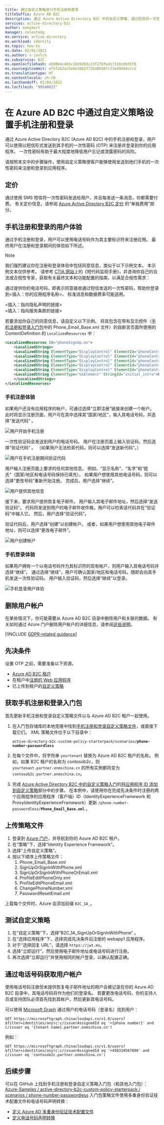 ```yaml
---
title: 通过自定义策略进行手机注册和登录
titleSuffix: Azure AD B2C
description: 通过 Azure Active Directory B2C 中的自定义策略，通过短信将一次性密码 (OTP) 发送到应用程序用户的手机。
services: active-directory-b2c
author: msmimart
manager: celestedg
ms.service: active-directory
ms.workload: identity
ms.topic: how-to
ms.date: 02/01/2021
ms.author: v-junlch
ms.subservice: B2C
ms.openlocfilehash: eb08b4c465c1bb9203c23f276fe417318c0935f8
ms.sourcegitcommit: ef5fa52ac5e0e3881f72bd8b56fc73e49444ccc2
ms.translationtype: HT
ms.contentlocale: zh-CN
ms.lasthandoff: 02/04/2021
ms.locfileid: "99540622"
---
```

# <a name="set-up-phone-sign-up-and-sign-in-with-custom-policies-in-azure-ad-b2c"></a>在 Azure AD B2C 中通过自定义策略设置手机注册和登录

通过 Azure Active Directory B2C (Azure AD B2C) 中的手机注册和登录，用户可以使用以短信形式发送到其手机的一次性密码 (OTP) 来注册并登录到你的应用程序。 一次性密码有助于最大程度地降低用户忘记或泄露密码的风险。

请按照本文中的步骤操作，使用自定义策略使客户能够使用发送到他们手机的一次性密码来注册和登录到应用程序。

## <a name="pricing"></a>定价

通过使用 SMS 短信将一次性密码发送给用户，并且每发送一条消息，你都需要付费。 有关定价信息，请参阅 [Azure Active Directory B2C 定价](https://www.azure.cn/pricing/details/active-directory-b2c/) 的“单独费用”部分。

## <a name="user-experience-for-phone-sign-up-and-sign-in"></a>手机注册和登录的用户体验

通过手机注册和登录，用户可以使用电话号码作为其主要标识符来注册应用。 最终用户在注册和登录期间的体验如下所述。

> [!NOTE]
> 我们强烈建议你在注册和登录体验中包括同意信息，类似于以下示例文本。 本示例文本仅供参考。 请参考 [ CTIA 网站](https://www.ctia.org/programs)上的《短代码监视手册》，并咨询你自己的合法或合规性专家，获取有关最终文本和功能配置的指南，以满足合规性需求：
>
> 通过提供你的电话号码，即表示同意接收通过短信发送的一次性密码，帮助你登录到&lt;插入：你的应用程序名称&gt;*。* 标准消息和数据费率可能适用。
>
> &lt;插入：指向隐私声明的链接&gt;<br/>&lt;插入：指向服务条款的链接&gt;

若要添加你自己的同意信息，请自定义以下示例。 将其包含在带有显示控件（[手机注册和登录入门包][starter-pack-phone]中的 Phone_Email_Base.xml 文件）的自断言页面所使用的 ContentDefinition 的 `LocalizedResources` 中：

```xml
<LocalizedResources Id="phoneSignUp.en">        
    <LocalizedStrings>
    <LocalizedString ElementType="DisplayControl" ElementId="phoneControl" StringId="disclaimer_msg_intro">By providing your phone number, you consent to receiving a one-time passcode sent by text message to help you sign into {insert your application name}. Standard message and data rates may apply.</LocalizedString>          
    <LocalizedString ElementType="DisplayControl" ElementId="phoneControl" StringId="disclaimer_link_1_text">Privacy Statement</LocalizedString>                
    <LocalizedString ElementType="DisplayControl" ElementId="phoneControl" StringId="disclaimer_link_1_url">{insert your privacy statement URL}</LocalizedString>          
    <LocalizedString ElementType="DisplayControl" ElementId="phoneControl" StringId="disclaimer_link_2_text">Terms and Conditions</LocalizedString>             
    <LocalizedString ElementType="DisplayControl" ElementId="phoneControl" StringId="disclaimer_link_2_url">{insert your terms and conditions URL}</LocalizedString>          
    <LocalizedString ElementType="UxElement" StringId="initial_intro">Please verify your country code and phone number</LocalizedString>        
    </LocalizedStrings>      
</LocalizedResources>
   ```

### <a name="phone-sign-up-experience"></a>手机注册体验

如果用户还没有应用程序的帐户，可通过选择“立即注册”链接来创建一个帐户。 此时将显示注册页面，用户可在其中选择其“国家/地区”，输入其电话号码，并选择“发送代码” 。

![用户开始手机注册](./media/phone-authentication/phone-signup-start.png)

一次性验证码会发送到用户的电话号码。 用户在注册页面上输入验证码，然后选择“验证代码” 。 （如果用户无法检索代码，则可以选择“发送新代码”。）

![用户在手机注册期间验证代码](./media/phone-authentication/phone-signup-verify-code.png)

用户输入注册页面上要求的任何其他信息。 例如，“显示名称”、“名字”和“姓氏”（国家/地区和电话号码保持已填充）。 如果用户想使用其他电话号码，则可以选择“更改号码”重新开始注册。 完成后，用户选择“继续”。

![用户提供其他信息](./media/phone-authentication/phone-signup-additional-info.png)

接下来，要求用户提供恢复电子邮件。 用户输入其电子邮件地址，然后选择“发送验证码”。 代码将发送到用户的电子邮件收件箱，用户可以检索该代码并在“验证码”中输入它。 然后，用户选择“验证代码”。 

验证代码后，用户选择“创建”以创建帐户。 或者，如果用户想使用其他电子邮件地址，则可以选择“更改电子邮件”。

![用户创建帐户](./media/phone-authentication/email-verification.png)

### <a name="phone-sign-in-experience"></a>手机登录体验

如果用户拥有一个以电话号码作为其标识符的现有帐户，则用户输入其电话号码并选择“继续”。 通过选择“继续”，用户可确认国家/地区和电话号码，随即会向其手机发送一次性验证码。 用户输入验证码，然后选择“继续”以登录。

![手机登录用户体验](./media/phone-authentication/phone-signin-screens.png)

## <a name="deleting-a-user-account"></a>删除用户帐户

在某些情况下，你可能需要从 Azure AD B2C 目录中删除用户和关联的数据。 有关如何通过 Azure 门户删除用户帐户的详细信息，请参阅[这些说明](https://docs.microsoft.com/microsoft-365/compliance/gdpr-dsr-azure#step-5-delete)。 

[!INCLUDE [GDPR-related guidance](../../includes/gdpr-dsr-and-stp-note.md)]



## <a name="prerequisites"></a>先决条件

设置 OTP 之前，需要准备以下资源。

* [Azure AD B2C 租户](tutorial-create-tenant.md)
* 在租户中[注册的 Web 应用程序](tutorial-register-applications.md)
* 已上传到租户的[自定义策略](custom-policy-get-started.md)

## <a name="get-the-phone-sign-up--sign-in-starter-pack"></a>获取手机注册和登录入门包

首先更新手机注册和登录自定义策略文件以与 Azure AD B2C 租户一起使用。

1. 在入门包存储库的本地克隆中找到[手机注册和登录自定义策略文件][starter-pack-phone]，或直接下载它们。 XML 策略文件位于以下目录中：

    `active-directory-b2c-custom-policy-starterpack/scenarios/`**`phone-number-passwordless`**

1. 在每个文件中，将字符串 `yourtenant` 替换为 Azure AD B2C 租户的名称。 例如，如果 B2C 租户的名称为 contosob2c，则 `yourtenant.partner.onmschina.cn` 的所有实例都将变为 `contosob2c.partner.onmschina.cn`。

1. 完成 [Azure Active Directory B2C 中的自定义策略入门](custom-policy-get-started.md)的[将应用程序 ID 添加到自定义策略](custom-policy-get-started.md#add-application-ids-to-the-custom-policy)部分中的步骤。 在本例中，请使用你在完成先决条件时注册的两个应用程序的应用程序（客户端）ID（IdentityExperienceFramework 和 ProxyIdentityExperienceFramework）更新 `/phone-number-passwordless/`**`Phone_Email_Base.xml`**  。

## <a name="upload-the-policy-files"></a>上传策略文件

1. 登录到 [Azure 门户](https://portal.azure.cn)，并导航到你的 Azure AD B2C 租户。
1. 在“策略”下，选择“Identity Experience Framework”。 
1. 选择“上传自定义策略”。
1. 按以下顺序上传策略文件：
    1. Phone_Email_Base.xml
    1. SignUpOrSignInWithPhone.xml
    1. SignUpOrSignInWithPhoneOrEmail.xml
    1. ProfileEditPhoneOnly.xml
    1. ProfileEditPhoneEmail.xml
    1. ChangePhoneNumber.xml
    1. PasswordResetEmail.xml

上载每个文件时，Azure 会添加前缀 `B2C_1A_`。

## <a name="test-the-custom-policy"></a>测试自定义策略

1. 在“自定义策略”下，选择“B2C_1A_SignUpOrSignInWithPhone” 。
1. 在“选择应用程序”下，选择完成先决条件后注册的 webapp1 应用程序。
1. 对于“选择回复 URL”，请选择 `https://jwt.ms`。
1. 选择“立即运行”，然后使用电子邮件地址或电话号码进行注册。
1. 再次选择“立即运行”并使用相同的帐户登录，以确认配置正确。

## <a name="get-user-account-by-phone-number"></a>通过电话号码获取用户帐户

使用电话号码注册但未提供恢复电子邮件地址的用户会被记录在你的 Azure AD B2C 目录中，其电话号码将作为他们的登录名。 若要更改电话号码，你的支持人员或支持团队必须首先找到其帐户，然后更新其电话号码。

可以使用 [Microsoft Graph](microsoft-graph-operations.md) 通过用户的电话号码（登录名）找到用户：

```http
GET https://microsoftgraph.chinacloudapi.cn/v1.0/users?$filter=identities/any(c:c/issuerAssignedId eq '+{phone number}' and c/issuer eq '{tenant name}.partner.onmschina.cn')
```

例如：

```http
GET https://microsoftgraph.chinacloudapi.cn/v1.0/users?$filter=identities/any(c:c/issuerAssignedId eq '+450334567890' and c/issuer eq 'contosob2c.partner.onmschina.cn')
```

## <a name="next-steps"></a>后续步骤

可以在 GitHub 上找到手机注册和登录自定义策略入门包（和其他入门包）：[Azure-Samples / active-directory-b2c-custom-policy-starterpack / scenarios / phone-number-passwordless][starter-pack-phone] 入门包策略文件使用多重身份验证技术配置文件和电话号码声明转换：
* [定义 Azure AD 多重身份验证技术配置文件](multi-factor-auth-technical-profile.md)
* [定义电话号码声明转换](phone-number-claims-transformations.md)

<!-- LINKS - External -->
[starter-pack]: https://github.com/Azure-Samples/active-directory-b2c-custom-policy-starterpack
[starter-pack-phone]: https://github.com/Azure-Samples/active-directory-b2c-custom-policy-starterpack/tree/master/scenarios/phone-number-passwordless
